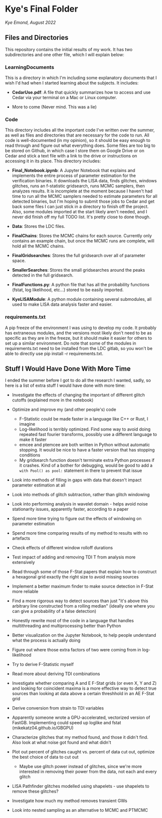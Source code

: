 # Kye's Final Folder
*Kye Emond, August 2022*

## Files and Directories

This repository contains the initial results of my work. It has two subdirectories and one other file, which I will explain below:

### LearningDocuments

This is a directory in which I'm including some explanatory documents that I wish I'd had when I started learning about the subjects. It includes:

- **CedarUse.pdf**: A file that quickly summarizes how to access and use Cedar via your terminal on a Mac or Linux computer. 

- More to come (Never mind. This was a lie)

### Code

This directory includes all the important code I've written over the summer, as well as files and directories that are necessary for the code to run. All code is well-documented (in my opinion), so it should be easy enough to read through and figure out what everything does. Some files are too big to be stored on Github, in which case I store them on Google Drive or on Cedar and stick a text file with a link to the drive or instructions on accessing it in its place. This directory includes:

- **Final_Notebook.ipynb**: A Jupyter Notebook that explains and implements the entire process of parameter estimation for the verification binaries. It downloads the LISA data, finds glitches, windows glitches, runs an f-statistic gridsearch, runs MCMC samplers, then analyzes results. It is incomplete at the moment because I haven't had time to run all the MCMC samplers needed to estimate parameters for all detected binaries, but I'm hoping to submit those jobs to Cedar and get back some files I can just stick in a directory to finish off the project. Also, some modules imported at the start likely aren't needed, and I never did finish off my full TODO list. It's pretty close to done though. 

- **Data**: Stores the LDC files. 

- **FinalChains**: Stores the MCMC chains for each source. Currently only contains an example chain, but once the MCMC runs are complete, will hold all the MCMC chains. 

- **FinalGridsearches**: Stores the full gridsearch over all of parameter space. 

- **SmallerSearches**: Stores the small gridsearches around the peaks detected in the full gridsearch. 

- **FinalFunctions.py**: A python file that has all the probability functions (fstat, log likelihood, etc...) stored to be easily imported. 

- **KyeLISAModule**: A python module containing several submodules, all used to make LISA data analysis faster and easier. 

### requirements.txt

A pip freeze of the environment I was using to develop my code. It probably has extraneous modules, and the versions most likely don't need to be as specific as they are in the freeze, but it should make it easier for others to set up a similar environment. Do note that some of the modules in requirements.txt need to be installed from the LDC gitlab, so you won't be able to directly use pip install -r requirements.txt. 

## Stuff I Would Have Done With More Time

I ended the summer before I got to do all the research I wanted, sadly, so here is a list of extra stuff I would have done with more time:

- Investigate the effects of changing the important of different glitch cutoffs (explained more in the notebook)

- Optimize and improve my (and other people's) code
  - F-Statistic could be made faster in a language like C++ or Rust, I imagine
  - Log-likelihood is terribly optimized. Find some way to avoid doing repeated fast fourier transforms, possibly use a different language to make it faster
  - emcee and ptemcee are both written in Python without automatic stopping. It would be nice to have a faster version that has stopping conditions
  - My gridsearch function doesn't terminate extra Python processes if it crashes. Kind of a bother for debugging, would be good to add a `with Pool() as pool:` statement in there to prevent that issue

- Look into methods of filling in gaps with data that doesn't impact parameter estimation at all

- Look into methods of glitch subtraction, rather than glitch windowing

- Look into performing analysis in wavelet domain - helps avoid noise stationarity issues, apparently faster, according to a paper

- Spend more time trying to figure out the effects of windowing on parameter estimation

- Spend more time comparing results of my method to results with no artefacts

- Check effects of different window rolloff durations

- Test impact of adding and removing TDI T from analysis more extensively

- Read through some of those F-Stat papers that explain how to construct a hexagonal grid exactly the right size to avoid missing sources

- Implement a better maximum finder to make source detection in F-Stat more reliable

- Find a more rigorous way to detect sources than just "it's above this arbitrary line constructed from a rolling median" (ideally one where you can give a probability of a false detection)

- Honestly rewrite most of the code in a language that handles multithreading and multiprocessing better than Python

- Better visualization on the Jupyter Notebook, to help people understand what the process is actually doing

- Figure out where those extra factors of two were coming from in log-likelihood

- Try to derive F-Statistic myself

- Read more about deriving TDI combinations

- Investigate whether comparing A and E F-Stat grids (or even X, Y and Z) and looking for coincident maxima is a more effective way to detect true sources than looking at data above a certain threshhold in an AE F-Stat grid

- Derive conversion from strain to TDI variables

- Apparently someone wrote a GPU-accelerated, vectorized version of FastGB. Implementing could speed up loglike and fstat (mikekatz04.github.io/GBGPU)

- Characterize glitches that my method found, and those it didn't find. Also look at what noise got found and what didn't

- Plot out percent of glitches caught vs. percent of data cut out, optimize the best choice of data to cut out
  - Maybe use glitch power instead of glitches, since we're more interested in removing their power from the data, not each and every glitch

- LISA Pathfinder glitches modelled using shapelets - use shapelets to remove these glitches?

- Investigate how much my method removes transient GWs

- Look into nested sampling as an alternative to MCMC and PTMCMC
